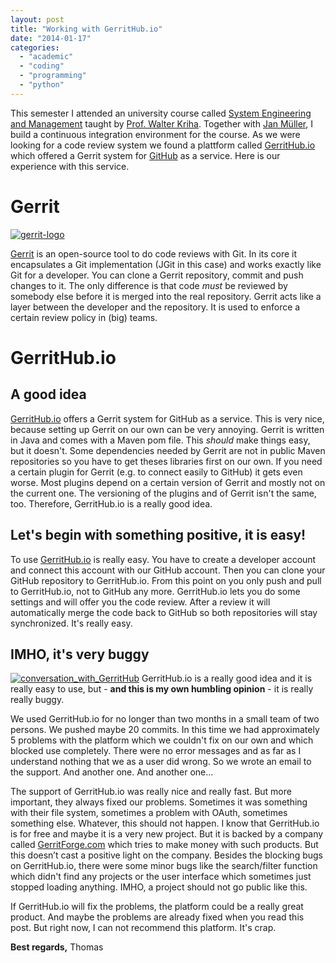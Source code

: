 ```yaml
---
layout: post
title: "Working with GerritHub.io"
date: "2014-01-17"
categories: 
  - "academic"
  - "coding"
  - "programming"
  - "python"
---
```


This semester I attended an university course called [System Engineering and Management](http://v.hdm-stuttgart.de/studienangebot/vorlesung_detail?vorlid=4800524&sgbvsid=4700833) taught by [Prof. Walter Kriha](http://kriha.de/). Together with [Jan Müller](https://github.com/jaenthemaen), I build a continuous integration environment for the course. As we were looking for a code review system we found a plattform called [GerritHub.io](https://gerrithub.io/) which offered a Gerrit system for [GitHub](https://github.com/) as a service. Here is our experience with this service.

# Gerrit

[![gerrit-logo](images/gerrit-logo.png)](http://tuhrig.de/wp-content/uploads/2014/01/gerrit-logo.png)

[Gerrit](https://code.google.com/p/gerrit/) is an open-source tool to do code reviews with Git. In its core it encapsulates a Git implementation (JGit in this case) and works exactly like Git for a developer. You can clone a Gerrit repository, commit and push changes to it. The only difference is that code _must_ be reviewed by somebody else before it is merged into the real repository. Gerrit acts like a layer between the developer and the repository. It is used to enforce a certain review policy in (big) teams.

# GerritHub.io

## A good idea

[GerritHub.io](https://gerrithub.io/) offers a Gerrit system for GitHub as a service. This is very nice, because setting up Gerrit on our own can be very annoying. Gerrit is written in Java and comes with a Maven pom file. This _should_ make things easy, but it doesn't. Some dependencies needed by Gerrit are not in public Maven repositories so you have to get theses libraries first on our own. If you need a certain plugin for Gerrit (e.g. to connect easily to GitHub) it gets even worse. Most plugins depend on a certain version of Gerrit and mostly not on the current one. The versioning of the plugins and of Gerrit isn't the same, too. Therefore, GerritHub.io is a really good idea.

## Let's begin with something positive, it is easy!

To use [GerritHub.io](https://gerrithub.io/) is really easy. You have to create a developer account and connect this account with our GitHub account. Then you can clone your GitHub repository to GerritHub.io. From this point on you only push and pull to GerritHub.io, not to GitHub any more. GerritHub.io lets you do some settings and will offer you the code review. After a review it will automatically merge the code back to GitHub so both repositories will stay synchronized. It's really easy.

## IMHO, it's very buggy

[![conversation_with_GerritHub](images/conversation_with_GerritHub.png)](http://tuhrig.de/wp-content/uploads/2014/01/conversation_with_GerritHub.png) GerritHub.io is a really good idea and it is really easy to use, but - **and this is my own humbling opinion** - it is really really buggy.

We used GerritHub.io for no longer than two months in a small team of two persons. We pushed maybe 20 commits. In this time we had approximately 5 problems with the platform which we couldn't fix on our own and which blocked use completely. There were no error messages and as far as I understand nothing that we as a user did wrong. So we wrote an email to the support. And another one. And another one...

The support of GerritHub.io was really nice and really fast. But more important, they always fixed our problems. Sometimes it was something with their file system, sometimes a problem with OAuth, sometimes something else. Whatever, this should not happen. I know that GerritHub.io is for free and maybe it is a very new project. But it is backed by a company called [GerritForge.com](www.gerritforge.com) which tries to make money with such products. But this doesn’t cast a positive light on the company. Besides the blocking bugs on GerritHub.io, there were some minor bugs like the search/filter function which didn't find any projects or the user interface which sometimes just stopped loading anything. IMHO, a project should not go public like this.

If GerritHub.io will fix the problems, the platform could be a really great product. And maybe the problems are already fixed when you read this post. But right now, I can not recommend this platform. It's crap.

**Best regards,** Thomas
